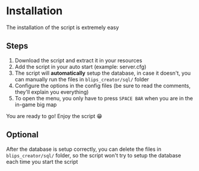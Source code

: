# Installation

The installation of the script is extremely easy

## Steps

1. Download the script and extract it in your resources
2. Add the script in your auto start (example: server.cfg)
3. The script will **automatically** setup the database, in case it doesn't, you can manually run the files in `blips_creator/sql/` folder
4. Configure the options in the config files (be sure to read the comments, they'll explain you everything)
5. To open the menu, you only have to press `SPACE BAR` when you are in the in-game big map

You are ready to go! Enjoy the script 😁

## Optional

After the database is setup correctly, you can delete the files in `blips_creator/sql/` folder, so the script won't try to setup the database each time you start the script
